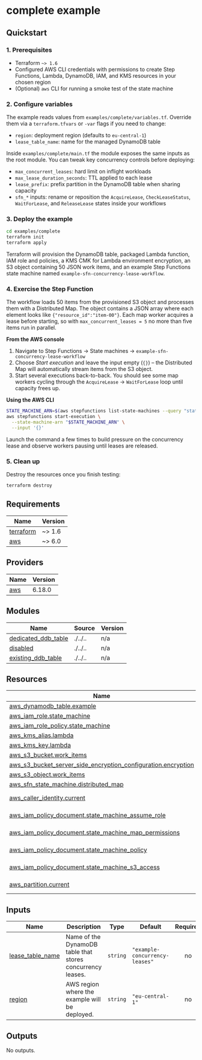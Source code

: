 # complete example

## Quickstart

### 1. Prerequisites
- Terraform `~> 1.6`
- Configured AWS CLI credentials with permissions to create Step Functions, Lambda, DynamoDB, IAM, and KMS resources in your chosen region
- (Optional) `aws` CLI for running a smoke test of the state machine

### 2. Configure variables
The example reads values from `examples/complete/variables.tf`. Override them via a `terraform.tfvars` or `-var` flags if you need to change:
- `region`: deployment region (defaults to `eu-central-1`)
- `lease_table_name`: name for the managed DynamoDB table

Inside `examples/complete/main.tf` the module exposes the same inputs as the root module. You can tweak key concurrency controls before deploying:
- `max_concurrent_leases`: hard limit on inflight workloads
- `max_lease_duration_seconds`: TTL applied to each lease
- `lease_prefix`: prefix partition in the DynamoDB table when sharing capacity
- `sfn_*` inputs: rename or reposition the `AcquireLease`, `CheckLeaseStatus`, `WaitForLease`, and `ReleaseLease` states inside your workflows

### 3. Deploy the example
```bash
cd examples/complete
terraform init
terraform apply
```
Terraform will provision the DynamoDB table, packaged Lambda function, IAM role and policies, a KMS CMK for Lambda environment encryption, an S3 object containing 50 JSON work items, and an example Step Functions state machine named `example-sfn-concurrency-lease-workflow`.

### 4. Exercise the Step Function
The workflow loads 50 items from the provisioned S3 object and processes them with a Distributed Map. The object contains a JSON array where each element looks like `{"resource_id":"item-00"}`. Each map worker acquires a lease before starting, so with `max_concurrent_leases = 5` no more than five items run in parallel.

**From the AWS console**
1. Navigate to Step Functions → State machines → `example-sfn-concurrency-lease-workflow`
2. Choose *Start execution* and leave the input empty (`{}`) – the Distributed Map will automatically stream items from the S3 object.
3. Start several executions back-to-back. You should see some map workers cycling through the `AcquireLease` → `WaitForLease` loop until capacity frees up.

**Using the AWS CLI**
```bash
STATE_MACHINE_ARN=$(aws stepfunctions list-state-machines --query "stateMachines[?name=='example-sfn-concurrency-lease-workflow'].stateMachineArn" --output text)
aws stepfunctions start-execution \
  --state-machine-arn "$STATE_MACHINE_ARN" \
  --input '{}'
```
Launch the command a few times to build pressure on the concurrency lease and observe workers pausing until leases are released.

### 5. Clean up
Destroy the resources once you finish testing:
```bash
terraform destroy
```

<!-- BEGIN_TF_DOCS -->
## Requirements

| Name | Version |
|------|---------|
| <a name="requirement_terraform"></a> [terraform](#requirement\_terraform) | ~> 1.6 |
| <a name="requirement_aws"></a> [aws](#requirement\_aws) | ~> 6.0 |

## Providers

| Name | Version |
|------|---------|
| <a name="provider_aws"></a> [aws](#provider\_aws) | 6.18.0 |

## Modules

| Name | Source | Version |
|------|--------|---------|
| <a name="module_dedicated_ddb_table"></a> [dedicated\_ddb\_table](#module\_dedicated\_ddb\_table) | ./../.. | n/a |
| <a name="module_disabled"></a> [disabled](#module\_disabled) | ./../.. | n/a |
| <a name="module_existing_ddb_table"></a> [existing\_ddb\_table](#module\_existing\_ddb\_table) | ./../.. | n/a |

## Resources

| Name | Type |
|------|------|
| [aws_dynamodb_table.example](https://registry.terraform.io/providers/hashicorp/aws/latest/docs/resources/dynamodb_table) | resource |
| [aws_iam_role.state_machine](https://registry.terraform.io/providers/hashicorp/aws/latest/docs/resources/iam_role) | resource |
| [aws_iam_role_policy.state_machine](https://registry.terraform.io/providers/hashicorp/aws/latest/docs/resources/iam_role_policy) | resource |
| [aws_kms_alias.lambda](https://registry.terraform.io/providers/hashicorp/aws/latest/docs/resources/kms_alias) | resource |
| [aws_kms_key.lambda](https://registry.terraform.io/providers/hashicorp/aws/latest/docs/resources/kms_key) | resource |
| [aws_s3_bucket.work_items](https://registry.terraform.io/providers/hashicorp/aws/latest/docs/resources/s3_bucket) | resource |
| [aws_s3_bucket_server_side_encryption_configuration.encryption](https://registry.terraform.io/providers/hashicorp/aws/latest/docs/resources/s3_bucket_server_side_encryption_configuration) | resource |
| [aws_s3_object.work_items](https://registry.terraform.io/providers/hashicorp/aws/latest/docs/resources/s3_object) | resource |
| [aws_sfn_state_machine.distributed_map](https://registry.terraform.io/providers/hashicorp/aws/latest/docs/resources/sfn_state_machine) | resource |
| [aws_caller_identity.current](https://registry.terraform.io/providers/hashicorp/aws/latest/docs/data-sources/caller_identity) | data source |
| [aws_iam_policy_document.state_machine_assume_role](https://registry.terraform.io/providers/hashicorp/aws/latest/docs/data-sources/iam_policy_document) | data source |
| [aws_iam_policy_document.state_machine_map_permissions](https://registry.terraform.io/providers/hashicorp/aws/latest/docs/data-sources/iam_policy_document) | data source |
| [aws_iam_policy_document.state_machine_policy](https://registry.terraform.io/providers/hashicorp/aws/latest/docs/data-sources/iam_policy_document) | data source |
| [aws_iam_policy_document.state_machine_s3_access](https://registry.terraform.io/providers/hashicorp/aws/latest/docs/data-sources/iam_policy_document) | data source |
| [aws_partition.current](https://registry.terraform.io/providers/hashicorp/aws/latest/docs/data-sources/partition) | data source |

## Inputs

| Name | Description | Type | Default | Required |
|------|-------------|------|---------|:--------:|
| <a name="input_lease_table_name"></a> [lease\_table\_name](#input\_lease\_table\_name) | Name of the DynamoDB table that stores concurrency leases. | `string` | `"example-concurrency-leases"` | no |
| <a name="input_region"></a> [region](#input\_region) | AWS region where the example will be deployed. | `string` | `"eu-central-1"` | no |

## Outputs

No outputs.
<!-- END_TF_DOCS -->
